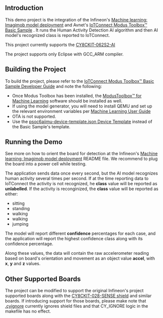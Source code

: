 ## Introduction

This demo project is the integration of the 
Infineon's [Machine learning: Imagimob model deployment](https://github.com/Infineon/mtb-example-ml-imagimob-deploy/tree/release-v1.1.0)
and Avnet's [IoTConnect Modus Toolbox&trade; Basic Sample](https://github.com/avnet-iotconnect/avnet-iotc-mtb-basic-example/tree/v6.0.0)
. It runs the Human Activity Detection AI algorithm and then AI model's recognized class is reported to IoTConnect.

This project currently supports the [CY8CKIT-062S2-AI](https://www.infineon.com/cms/en/product/evaluation-boards/cy8ckit-062s2-ai/)

The project supports only Eclipse with GCC_ARM compiler.


## Building the Project

To build the project, please refer to the 
[IoTConnect Modus Toolbox&trade; Basic Sample Developer Guide](https://github.com/avnet-iotconnect/avnet-iotc-mtb-basic-example/tree/v6.0.0/DEVELOPER_GUIDE.md) 
and note the following:
- Once Modus Toolbox has been installed, the 
    [ModusToolbox&trade; for Machine Learning](https://softwaretools.infineon.com/tools/com.ifx.tb.tool.modustoolboxpackmachinelearning) 
    software should be installed as well.
- If using the model generator, you will need to install QEMU and set up the relevant environment variables
    per [Machine Learning User Guide](https://www.infineon.com/dgdl/Infineon-Infineon-ModusToolbox_Machine_Learning_User_Guide-UserManual-v02_00-EN-UserManual-v09_00-EN.pdf?fileId=8ac78c8c83cd308101840de7e95a09df)
- OTA is not supported.
- Use the [psoc6aiimu-device-template.json Device Template](files/psoc6aiimu-device-template.json) instead of the Basic Sample's template.

## Running the Demo

See more on how to orient the board for detection at the
Infineon's [Machine learning: Imagimob model deployment](https://github.com/Infineon/mtb-example-ml-imagimob-deploy/tree/release-v1.1.0) 
README file. We recommend to plug the board into a power cell while testing.

The application sends data once every second, but the AI model recognizes human activity several times
per second. If at the time reporting data to IoTConnect the activity is not recognized, he **class** value will be reported as **unlabelled**.
If the activity is reconginized, the **class** value will be reported as either:
* sitting
* standing
* walking
* walking
* jumping

The model will report different **confidence** percentages for each case, and the application will report
the highest confidence class along with its confidence percentage.

Along these values, the data will contain the raw accelerometer reading based on board's orientation and movement 
as an object value **accel**, with **x**, **y** and **z** values.

## Other Supported Boards

The project  can be modified to support the original Infineon's project supported boards along with the 
[CY8CKIT-028-SENSE shield](https://www.infineon.com/cms/en/product/evaluation-boards/cy8ckit-028-sense/) and similar boards.
If introducing support for those boards, please make note that [.cyignore](.cyignore) currently ignores shield files and 
that CY_IGNORE logic in the makefile has no effect.



